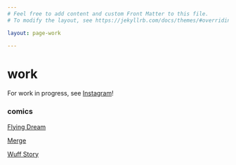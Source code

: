 ```yaml
---
# Feel free to add content and custom Front Matter to this file.
# To modify the layout, see https://jekyllrb.com/docs/themes/#overriding-theme-defaults

layout: page-work

---
```

# work

For work in progress, see [Instagram](http://instagram.com/rapturebird)! 

### comics

[Flying Dream](flying-dream)

[Merge](merge)

[Wuff Story](wuff-story)  
